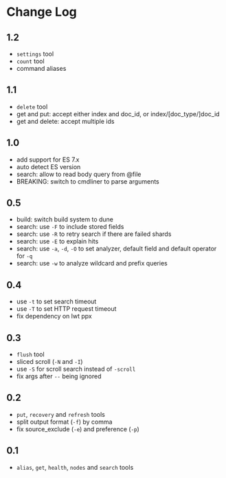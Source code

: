 # Change Log

## 1.2
- `settings` tool
- `count` tool
- command aliases

## 1.1
- `delete` tool
- get and put: accept either index and doc_id, or index/[doc_type/]doc_id
- get and delete: accept multiple ids

## 1.0
- add support for ES 7.x
- auto detect ES version
- search: allow to read body query from @file
- BREAKING: switch to cmdliner to parse arguments

## 0.5
- build: switch build system to dune
- search: use `-F` to include stored fields
- search: use `-R` to retry search if there are failed shards
- search: use `-E` to explain hits
- search: use `-a`, `-d`, `-O` to set analyzer, default field and default operator for `-q`
- search: use `-w` to analyze wildcard and prefix queries

## 0.4
- use `-t` to set search timeout
- use `-T` to set HTTP request timeout
- fix dependency on lwt ppx

## 0.3
- `flush` tool
- sliced scroll (`-N` and `-I`)
- use `-S` for scroll search instead of `-scroll`
- fix args after `--` being ignored

## 0.2
- `put`, `recovery` and `refresh` tools
- split output format (`-f`) by comma
- fix source\_exclude (`-e`) and preference (`-p`)

## 0.1
- `alias`, `get`, `health`, `nodes` and `search` tools
